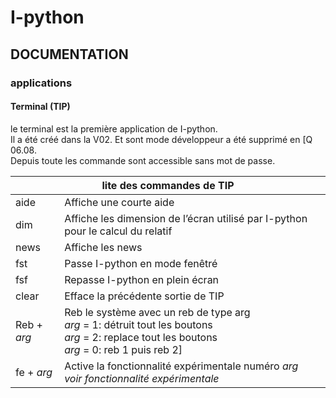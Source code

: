 # I-python
## DOCUMENTATION
### applications
#### Terminal (TIP)
<p>
    le terminal est la première application de I-python.<br>
    Il a été créé dans la V02. Et sont mode développeur a été supprimé en [Q 06.08.<br>
    Depuis toute les commande sont accessible sans mot de passe.<br>
</p>
<table>
    <thead>
        <tr>
            <th colspan="2">lite des commandes de TIP</th>
        </tr>
    </thead>
    <tbody>
        <tr>
            <td>aide</td>
            <td>Affiche une courte aide</td>
        </tr>
        <tr>
            <td>dim</td>
            <td>Affiche les dimension de l’écran utilisé par I-python pour le calcul du relatif</td>
        </tr>
        <tr>
            <td>news</td>
            <td>Affiche les news</td>
        </tr>
        <tr>
            <td>fst</td>
            <td>Passe I-python en mode fenêtré</td>
        </tr>
        <tr>
            <td>fsf</td>
            <td>Repasse I-python en plein écran</td>
        </tr>
        <tr>
            <td>clear</td>
            <td>Efface la précédente sortie de TIP</td>
        </tr>
        <tr>
            <td>Reb + <i>arg</i></td>
            <td>
                Reb le système avec un reb de type arg<br>
                <i>arg</i> = 1: détruit tout les boutons<br>
                <i>arg</i> = 2: replace tout les boutons<br>
                <i>arg</i> = 0: reb 1 puis reb 2]
            </td>
        </tr>
        <tr>
            <td>fe + <i>arg</i></td>
            <td>
                Active la fonctionnalité expérimentale numéro <i>arg</i><br>
                <i>voir fonctionnalité expérimentale</i>
            </td>
        </tr>
</table>